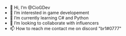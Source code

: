 - 👋 Hi, I’m @CioGDev
- 👀 I’m interested in game developement
- 🌱 I’m currently learning C# and Python
- 💞️ I’m looking to collaborate with influencers 
- 📫 How to reach me contact me on discord "br1#0777"

<!---
CioGDev/CioGDev is a ✨ special ✨ repository because its `README.md` (this file) appears on your GitHub profile.
You can click the Preview link to take a look at your changes.
--->
